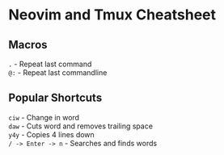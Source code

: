 # Neovim and Tmux Cheatsheet

## Macros
`.` - Repeat last command\
`@:` - Repeat last commandline

## Popular Shortcuts
`ciw` - Change in word\
`daw` - Cuts word and removes trailing space\
`y4y` - Copies 4 lines down\
`/ -> Enter -> n` - Searches and finds words